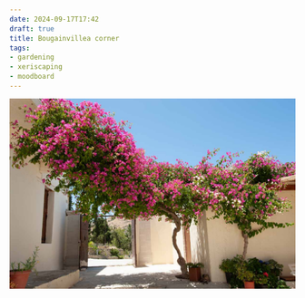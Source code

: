 ```yaml
---
date: 2024-09-17T17:42
draft: true
title: Bougainvillea corner
tags:
- gardening
- xeriscaping
- moodboard
---
```


![Bougainvillea tree with pink flowers connecting two annexes of a house.](../attachment/vsc-paste/bougainvillea-corner-240917174908.png)